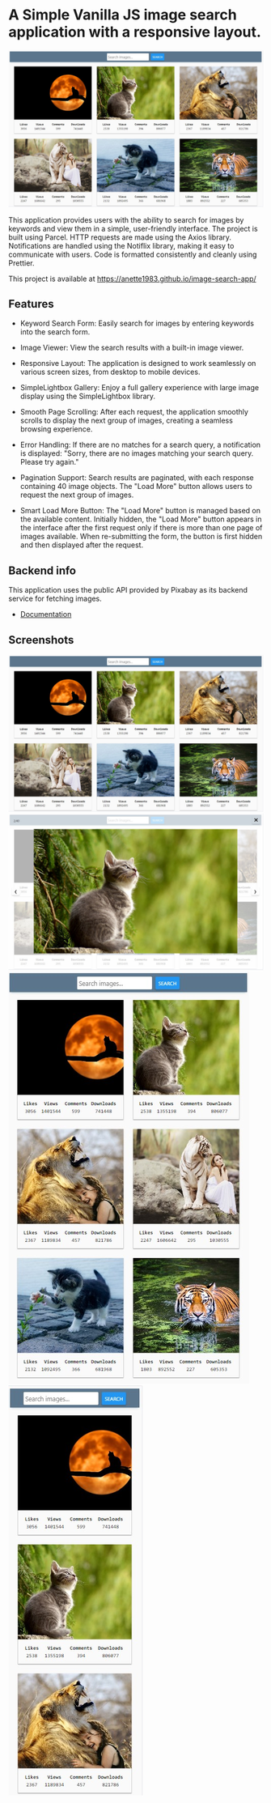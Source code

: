 # A Simple Vanilla JS image search application with a responsive layout. 

![Alt text](assets/1.jpg)

This application provides users with the ability to search for images by keywords and view them in a simple, user-friendly interface. The project is built using Parcel. HTTP requests are made using the Axios library. Notifications are handled using the Notiflix library, making it easy to communicate with users. Code is formatted consistently and cleanly using Prettier.

This project is available at https://anette1983.github.io/image-search-app/

## Features

- Keyword Search Form: Easily search for images by entering keywords into the search form.

- Image Viewer: View the search results with a built-in image viewer.

- Responsive Layout: The application is designed to work seamlessly on various screen sizes, from desktop to mobile devices.

- SimpleLightbox Gallery: Enjoy a full gallery experience with large image display using the SimpleLightbox library.

- Smooth Page Scrolling: After each request, the application smoothly scrolls to display the next group of images, creating a seamless browsing experience.

- Error Handling: If there are no matches for a search query, a notification is displayed: "Sorry, there are no images matching your search query. Please try again."

- Pagination Support: Search results are paginated, with each response containing 40 image objects. The "Load More" button allows users to request the next group of images.

- Smart Load More Button: The "Load More" button is managed based on the available content. Initially hidden, the "Load More" button appears in the interface after the first request only if there is more than one page of images available. When re-submitting the form, the button is first hidden and then displayed after the request.


## Backend info

This application uses the public API provided by Pixabay as its backend service for fetching images.

- [Documentation](https://pixabay.com/api/docs/)

## Screenshots

![Alt text](assets/1.jpg)
![Alt text](assets/2.jpg)
![Alt text](assets/3.jpg) 
![Alt text](assets/4.jpg)


